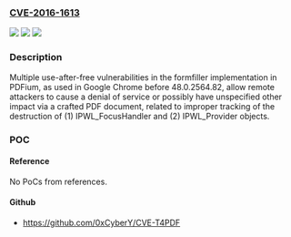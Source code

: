 ### [CVE-2016-1613](https://cve.mitre.org/cgi-bin/cvename.cgi?name=CVE-2016-1613)
![](https://img.shields.io/static/v1?label=Product&message=n%2Fa&color=blue)
![](https://img.shields.io/static/v1?label=Version&message=n%2Fa&color=blue)
![](https://img.shields.io/static/v1?label=Vulnerability&message=n%2Fa&color=brighgreen)

### Description

Multiple use-after-free vulnerabilities in the formfiller implementation in PDFium, as used in Google Chrome before 48.0.2564.82, allow remote attackers to cause a denial of service or possibly have unspecified other impact via a crafted PDF document, related to improper tracking of the destruction of (1) IPWL_FocusHandler and (2) IPWL_Provider objects.

### POC

#### Reference
No PoCs from references.

#### Github
- https://github.com/0xCyberY/CVE-T4PDF

